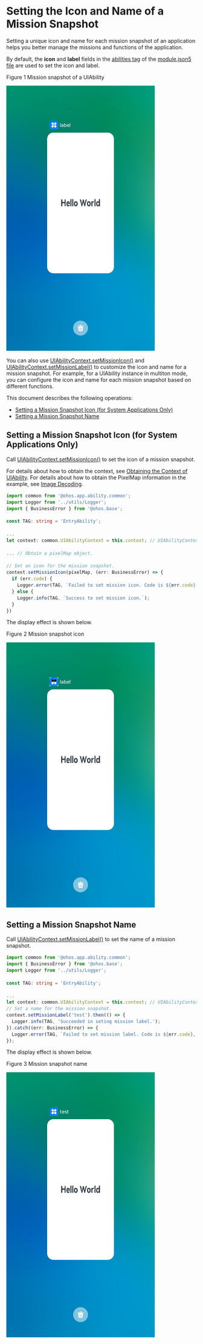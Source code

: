 # Setting the Icon and Name of a Mission Snapshot

Setting a unique icon and name for each mission snapshot of an application helps you better manage the missions and functions of the application.

By default, the **icon** and **label** fields in the [abilities tag](../quick-start/module-configuration-file.md#abilities) of the [module.json5 file](../quick-start/module-configuration-file.md) are used to set the icon and label.

Figure 1 Mission snapshot of a UIAbility

![](figures/mission-list-recent.png)

You can also use [UIAbilityContext.setMissionIcon()](../reference/apis-ability-kit/js-apis-inner-application-uiAbilityContext-sys.md#uiabilitycontextsetmissionicon) and [UIAbilityContext.setMissionLabel()](../reference/apis-ability-kit/js-apis-inner-application-uiAbilityContext.md#uiabilitycontextsetmissionlabel) to customize the icon and name for a mission snapshot. For example, for a UIAbility instance in multiton mode, you can configure the icon and name for each mission snapshot based on different functions.

This document describes the following operations:

- [Setting a Mission Snapshot Icon (for System Applications Only)](#setting-a-mission-snapshot-icon-for-system-applications-only)
- [Setting a Mission Snapshot Name](#setting-a-mission-snapshot-name)

## Setting a Mission Snapshot Icon (for System Applications Only)

Call [UIAbilityContext.setMissionIcon()](../reference/apis-ability-kit/js-apis-inner-application-uiAbilityContext-sys.md#uiabilitycontextsetmissionicon) to set the icon of a mission snapshot.

For details about how to obtain the context, see [Obtaining the Context of UIAbility](uiability-usage.md#obtaining-the-context-of-uiability). For details about how to obtain the PixelMap information in the example, see [Image Decoding](../media/image/image-decoding.md).

```ts
import common from '@ohos.app.ability.common';
import Logger from '../utils/Logger';
import { BusinessError } from '@ohos.base';

const TAG: string = 'EntryAbility';

...
let context: common.UIAbilityContext = this.context; // UIAbilityContext

... // Obtain a pixelMap object.

// Set an icon for the mission snapshot.
context.setMissionIcon(pixelMap, (err: BusinessError) => {
  if (err.code) {
    Logger.error(TAG, `Failed to set mission icon. Code is ${err.code}, message is ${err.message}`);
  } else {
    Logger.info(TAG, `Success to set mission icon.`);
  }
})
```

The display effect is shown below.

Figure 2 Mission snapshot icon

![](figures/mission-set-task-snapshot-icon.png)

## Setting a Mission Snapshot Name

Call [UIAbilityContext.setMissionLabel()](../reference/apis-ability-kit/js-apis-inner-application-uiAbilityContext.md#uiabilitycontextsetmissionlabel) to set the name of a mission snapshot.

```ts
import common from '@ohos.app.ability.common';
import { BusinessError } from '@ohos.base';
import Logger from '../utils/Logger';

const TAG: string = 'EntryAbility';

...
let context: common.UIAbilityContext = this.context; // UIAbilityContext
// Set a name for the mission snapshot.
context.setMissionLabel('test').then(() => {
  Logger.info(TAG, 'Succeeded in seting mission label.');
}).catch((err: BusinessError) => {
  Logger.error(TAG, `Failed to set mission label. Code is ${err.code}, message is ${err.message}`);
});
```

The display effect is shown below.

Figure 3 Mission snapshot name

![](figures/mission-set-task-snapshot-label.png)

   